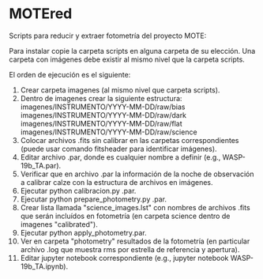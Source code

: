 # MOTEred
Scripts para reducir y extraer fotometría del proyecto MOTE:

Para instalar copie la carpeta scripts en alguna carpeta de su elección.
Una carpeta con imágenes debe existir al mismo nivel que la carpeta scripts.

El orden de ejecución es el siguiente:

1) Crear carpeta imagenes (al mismo nivel que carpeta scripts).
2) Dentro de imagenes crear la siguiente estructura:
     imagenes/INSTRUMENTO/YYYY-MM-DD/raw/bias
     imagenes/INSTRUMENTO/YYYY-MM-DD/raw/dark
     imagenes/INSTRUMENTO/YYYY-MM-DD/raw/flat
     imagenes/INSTRUMENTO/YYYY-MM-DD/raw/science
3) Colocar archivos .fits sin calibrar en las carpetas correspondientes (puede usar comando fitsheader para identificar imágenes).
4) Editar archivo <ARCHIVO>.par, donde <ARCHIVO> es cualquier nombre a definir (e.g., WASP-19b_TA.par).
5) Verificar que en archivo .par la información de la noche de observación a calibrar calze con la estructura de archivos en imágenes.
6) Ejecutar python calibracion.py <ARCHIVO>.par.
7) Ejecutar python prepare_photometry.py <ARCHIVO>.par.
8) Crear lista llamada "science_images.lst" con nombres de archivos .fits que serán incluídos en fotometría (en carpeta science dentro de imagenes "calibrated").
9) Ejecutar python apply_photometry.par.
10) Ver en carpeta "photometry" resultados de la fotometría (en particular archivo <ARCHIVO>.log que muestra rms por estrella de referencia y apertura).
11) Editar jupyter notebook correspondiente (e.g., jupyter notebook WASP-19b_TA.ipynb).
   
